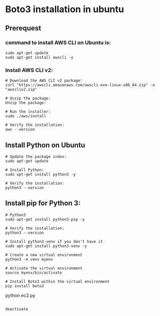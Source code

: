 # Boto3 installation in ubuntu
## Prerequest

### command to install AWS CLI on Ubuntu is:
```shell
sudo apt-get update
sudo apt-get install awscli -y
```
### Install AWS CLI v2:
```shell
# Download the AWS CLI v2 package:
curl "https://awscli.amazonaws.com/awscli-exe-linux-x86_64.zip" -o "awscliv2.zip"

# Unzip the package:
Unzip the package:

# Run the installer:
sudo ./aws/install

# Verify the installation:
aws --version
```

## Install Python on Ubuntu

```shell
# Update the package index:
sudo apt-get update

# Install Python:
sudo apt-get install python3 -y

# Verify the installation:
python3 --version

```

## Install pip for Python 3:
```shell
# Python3
sudo apt-get install python3-pip -y

# Verify the installation:
python3 --version
```

```shell
# Install python3-venv if you don't have it
sudo apt-get install python3-venv -y

# Create a new virtual environment
python3 -m venv myenv

# Activate the virtual environment
source myenv/bin/activate

# Install Boto3 within the virtual environment
pip install boto3

```
python ec2.py
```shell

```

```shell
deactivate
```




